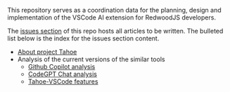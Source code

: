 This repository serves as a coordination data for the planning, design and implementation of the VSCode AI extension for RedwoodJS developers.

The [issues section](https://github.com/adriatic/congral-sift-fixie/issues) of this repo hosts all articles to be written. The bulleted list below is the index for the issues section content.

- [About project Tahoe](https://github.com/adriatic/congral-sift-fixie/issues/1)
- Analysis of the current versions of the similar tools<br>
  - [Github Copilot analysis](https://github.com/adriatic/congral-sift-fixie/issues/4)
  - [CodeGPT Chat analysis](https://github.com/adriatic/congral-sift-fixie/issues/2)
  - [Tahoe-VSCode features](https://github.com/adriatic/congral-sift-fixie/issues/3)
